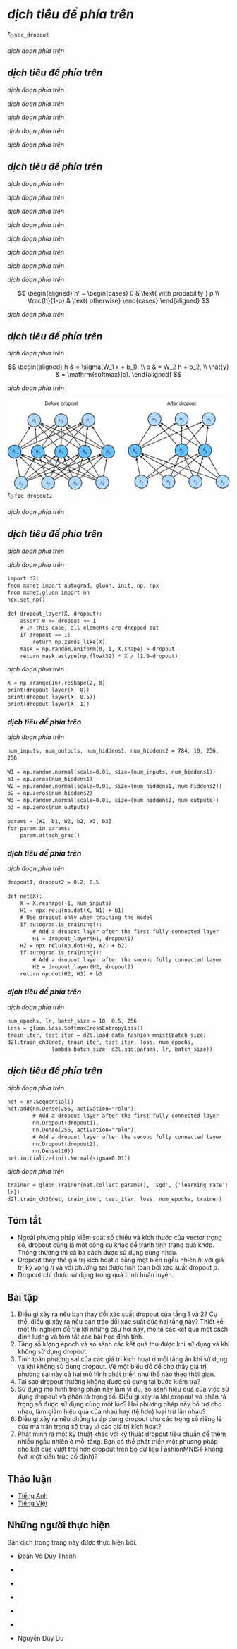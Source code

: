 <!-- ===================== Bắt đầu dịch Phần 1 ===================== -->
<!-- ========================================= REVISE PHẦN 1 - BẮT ĐẦU =================================== -->

<!--
# Dropout
-->

# *dịch tiêu đề phía trên*
:label:`sec_dropout`

<!--
Just now, in :numref:`sec_weight_decay`, we introduced the classical approach to regularizing statistical models by penalizing the $\ell_2$ norm of the weights.
In probabilistic terms, we could justify this technique by arguing that we have assumed a prior belief that weights take values from a Gaussian distribution with mean $0$.
More intuitively, we might argue that we encouraged the model to spread out its weights among many features and rather than depending too much on a small number of potentially spurious associations.
-->

*dịch đoạn phía trên*

<!--
## Overfitting Revisited
-->

## *dịch tiêu đề phía trên*

<!--
Faced with more features than examples, linear models tend to overfit.
But given more examples than features, we can generally count on linear models not to overfit.
Unfortunately, the reliability with which linear models generalize comes at a cost:
Naively applied, linear models do not take into account interactions among features.
For every feature, a linear model must assign either a positive or a negative weight, ignoring context.
-->

*dịch đoạn phía trên*

<!--
In traditional texts, this fundamental tension between generalizability and flexibility is described as the *bias-variance tradeoff*.
Linear models have high bias (they can only represent a small class of functions), but low variance (they give similar results across different random samples of the data).
-->

*dịch đoạn phía trên*

<!--
Deep neural networks inhabit the opposite end of the bias-variance spectrum.
Unlike linear models, neural networks, are not confined to looking at each feature individually.
They can learn interactions among groups of features.
For example, they might infer that “Nigeria” and “Western Union” appearing together in an email indicates spam but that separately they do not.
-->

*dịch đoạn phía trên*

<!--
Even when we have far more examples than features, deep neural networks are capable of overfitting.
In 2017, a group of researchers demonstrated the extreme flexibility of neural networks by training deep nets on randomly-labeled images.
Despite the absence of any true pattern linking the inputs to the outputs, they found that the neural network optimized by SGD, could label every image in the training set perfectly.
-->

*dịch đoạn phía trên*

<!--
Consider what this means.
If the labels are assigned uniformly at random and there are 10 classes, then no classifier can do better than 10% accuracy on holdout data.
The generalization gap here is a whopping 90%.
If our models so expressive that they can overfit this badly, then when should we expect them not to overfit?
The mathemtatical foundations for the puzzling generalization properties of deep networks remain open research questions, and we encourage the theoretically-oriented reader to dig deeperinto the topic.
For now, we turn to the more terrestrial investigation of practical tools that tend (empirically) to improve the generalization of deep nets.
-->

*dịch đoạn phía trên*

<!-- ===================== Kết thúc dịch Phần 1 ===================== -->

<!-- ===================== Bắt đầu dịch Phần 2 ===================== -->

<!-- ========================================= REVISE PHẦN 1 - KẾT THÚC ===================================-->

<!-- ========================================= REVISE PHẦN 2 - BẮT ĐẦU ===================================-->

<!--
## Robustness through Perturbations
-->

## *dịch tiêu đề phía trên*

<!--
Let's think briefly about what we expect from a good predictive model.
We want it to peform well on unseen data.
Classical generalization theory suggests that to close the gap between train and test performance, we should aim for a *simple* model.
Simplicity can come in the form of a small number of dimensions, as we explored when discussing linear models monomial basis functions :numref:`sec_model_selection`.
As we saw when discussing weight decay ($\ell_2$ regularization) :numref:`sec_weight_decay`, the (inverse) norm of the parameters represents another useful measure of simplicity.
Another useful notion of simplicity is smoothness, i.e., that the function should not be sensitive
to small changed to its inputs.
For instance, when we classify images, we would expect that adding some random noise to the pixels should be mostly harmless.
-->

*dịch đoạn phía trên*

<!--
In 1995, Christopher Bishop formalized this idea when he proved that training with input noise is equivalent to Tikhonov regularization :cite:`Bishop.1995`.
This work drew a clear mathematical connection between the requirement that a function be smooth (and thus simple), and the requirement that it be resilient to perturbations in the input.
-->

*dịch đoạn phía trên*

<!--
Then, in 2014, Srivastava et al. :cite:`Srivastava.Hinton.Krizhevsky.ea.2014` developed a clever idea for how to apply Bishop's idea to the *internal* layers of the network, too.
Namely, they proposed to inject noise into each layer of the network before calculating the subsequent layer during training.
They realized that when training a deep network with many layers, enforcing smoothness just on the input-output mapping.
-->

*dịch đoạn phía trên*

<!--
Their idea, called *dropout*, involves injecting noise while computing each internal layer during forward propagation, and it has become a standard technique for training neural networks.
The method is called *dropout* because we literally *drop out* some neurons during training.
Throughout training, on each iteration, standard dropout consists of zeroing out some fraction (typically 50%) of the nodes in each layer before calculating the subsequent layer.
-->

*dịch đoạn phía trên*

<!--
To be clear, we are imposing our own narrative with the link to Bishop.
The original paper on dropout offers intuition through a surprising analogy to sexual reproduction.
The authors argue that neural network overfitting is characterized by a state in which each layer an relies on a specifc pattern of activations in the previous layer, calling this condition *co-adaptation*.
Dropout, they claim, breaks up co-adaptation just as sexual reproduction is argued to break up co-adapted genes.
-->

*dịch đoạn phía trên*

<!--
The key challenge then is *how* to inject this noise.
One idea is too inject the noise in an *unbiased* manner so that the expected value of each layer---fixing the others equal to the value it would have taken absent noise.
-->

*dịch đoạn phía trên*

<!-- ===================== Kết thúc dịch Phần 2 ===================== -->

<!-- ===================== Bắt đầu dịch Phần 3 ===================== -->

<!--
In Bishop's work, he added Gaussian noise to the inputs to a linear model:
At each training iteration, he added noise sampled from a distribution with mean zero $\epsilon \sim \mathcal{N}(0,\sigma^2)$ to the input $\mathbf{x}$, 
yielding a perturbed point $\mathbf{x}' = \mathbf{x} + \epsilon$.
In expectation, $E[\mathbf{x}'] = \mathbf{x}$.
-->

*dịch đoạn phía trên*

<!--
In standard dropout regularization, one debiases each layer by normalizing by the fraction of nodes that were retained (not dropped out).
In other words, dropout with *dropout probability* $p$ is applied as follows:
-->

*dịch đoạn phía trên*

$$
\begin{aligned}
h' =
\begin{cases}
    0 & \text{ with probability } p \\
    \frac{h}{1-p} & \text{ otherwise}
\end{cases}
\end{aligned}
$$

<!--
By design, the expectation remains unchanged, i.e., $E[h'] = h$.
Intermediate activations $h$ are replaced by a random variable $h'$ with matching expectation.
-->

*dịch đoạn phía trên*

<!-- ========================================= REVISE PHẦN 2 - KẾT THÚC ===================================-->

<!-- ========================================= REVISE PHẦN 3 - BẮT ĐẦU ===================================-->

<!--
## Dropout in Practice
-->

## *dịch tiêu đề phía trên*

<!--
Recall the multilayer perceptron (:numref:`sec_mlp`) with a hidden layer and 5 hidden units.
Its architecture is given by
-->

*dịch đoạn phía trên*

$$
\begin{aligned}
    h & = \sigma(W_1 x + b_1), \\
    o & = W_2 h + b_2, \\
    \hat{y} & = \mathrm{softmax}(o).
\end{aligned}
$$

<!--
When we apply dropout to a hidden layer, zeroing out each hidden unit with probability $p$, the result can be viewed as a network containing only a subset of the original neurons.
In :numref:`fig_dropout2`, $h_2$ and $h_5$ are removed.
Consequently, the calculation of $y$ no longer depends on $h_2$ and $h_5$ and their respective gradient also vanishes when performing backprop.
In this way, the calculation of the output layer cannot be overly dependent on any one element of $h_1, \ldots, h_5$.
-->

*dịch đoạn phía trên*

<!--
![MLP before and after dropout](../img/dropout2.svg)
-->

![*dịch chú thích ảnh phía trên*](../img/dropout2.svg)
:label:`fig_dropout2`

<!--
Typically, ***we disable dropout at test time***.
Given a trained model and a new example, we do not drop out any nodes (and thus do not need to normalize).
However, there are some exceptions: some researchers use dropout at test time as a heuristic for estimating the *uncertainty* of neural network predictions: 
if the predictions agree across many different dropout masks, then we might say that the network is more confident.
For now we will put off uncertainty estimation for subsequent chapters and volumes.
-->

*dịch đoạn phía trên*

<!-- ===================== Kết thúc dịch Phần 3 ===================== -->

<!-- ===================== Bắt đầu dịch Phần 4 ===================== -->

<!--
## Implementation from Scratch
-->

## *dịch tiêu đề phía trên*

<!--
To implement the dropout function for a single layer, we must draw as many samples from a Bernoulli (binary) random variable as our layer has dimensions, 
where the random variable takes value $1$ (keep) with probability $1-p$ and $0$ (drop) with probability $p$.
One easy way to implement this is to first draw samples from the uniform distribution $U[0, 1]$, then we can keep those nodes for which the corresponding sample is greater than $p$, dropping the rest.
-->

*dịch đoạn phía trên*

<!--
In the following code, we implement a `dropout_layer` function that drops out the elements in the `ndarray` input `X` with probability `dropout`, 
rescaling the remainder as described above (dividing the survivors by `1.0-dropout`).
-->

*dịch đoạn phía trên*

```{.python .input  n=1}
import d2l
from mxnet import autograd, gluon, init, np, npx
from mxnet.gluon import nn
npx.set_np()

def dropout_layer(X, dropout):
    assert 0 <= dropout <= 1
    # In this case, all elements are dropped out
    if dropout == 1:
        return np.zeros_like(X)
    mask = np.random.uniform(0, 1, X.shape) > dropout
    return mask.astype(np.float32) * X / (1.0-dropout)
```

<!--
We can test out the `dropout_layer` function on a few examples.
In the following lines of code, we pass our input `X` through the dropout operation, with probabilities 0, 0.5, and 1, respectively.
-->

*dịch đoạn phía trên*

```{.python .input  n=2}
X = np.arange(16).reshape(2, 8)
print(dropout_layer(X, 0))
print(dropout_layer(X, 0.5))
print(dropout_layer(X, 1))
```

<!-- ========================================= REVISE PHẦN 3 - KẾT THÚC ===================================-->

<!-- ========================================= REVISE PHẦN 4 - BẮT ĐẦU ===================================-->

<!--
### Defining Model Parameters
-->

### *dịch tiêu đề phía trên*

<!--
Again, we work with the Fashion-MNIST dataset introduced in :numref:`sec_softmax_scratch`.
We define a multilayer perceptron with two hidden layers containing 256 outputs each.
-->

*dịch đoạn phía trên*

```{.python .input  n=3}
num_inputs, num_outputs, num_hiddens1, num_hiddens2 = 784, 10, 256, 256

W1 = np.random.normal(scale=0.01, size=(num_inputs, num_hiddens1))
b1 = np.zeros(num_hiddens1)
W2 = np.random.normal(scale=0.01, size=(num_hiddens1, num_hiddens2))
b2 = np.zeros(num_hiddens2)
W3 = np.random.normal(scale=0.01, size=(num_hiddens2, num_outputs))
b3 = np.zeros(num_outputs)

params = [W1, b1, W2, b2, W3, b3]
for param in params:
    param.attach_grad()
```

<!-- ===================== Kết thúc dịch Phần 4 ===================== -->

<!-- ===================== Bắt đầu dịch Phần 5 ===================== -->

<!--
### Defining the Model
-->

### *dịch tiêu đề phía trên*

<!--
The model below applies dropout to the output of each hidden layer (following the activation function).
We can set dropout probabilities for each layer separately. A common trend is to set a lower dropout probability closer to the input layer.
Below we set it to 0.2 and 0.5 for the first and second hidden layer respectively.
By using the `is_training` function described in :numref:`sec_autograd`, we can ensure that dropout is only active during training.
-->

*dịch đoạn phía trên*

```{.python .input  n=4}
dropout1, dropout2 = 0.2, 0.5

def net(X):
    X = X.reshape(-1, num_inputs)
    H1 = npx.relu(np.dot(X, W1) + b1)
    # Use dropout only when training the model
    if autograd.is_training():
        # Add a dropout layer after the first fully connected layer
        H1 = dropout_layer(H1, dropout1)
    H2 = npx.relu(np.dot(H1, W2) + b2)
    if autograd.is_training():
        # Add a dropout layer after the second fully connected layer
        H2 = dropout_layer(H2, dropout2)
    return np.dot(H2, W3) + b3
```

<!--
### Training and Testing
-->

### *dịch tiêu đề phía trên*

<!--
This is similar to the training and testing of multilayer perceptrons described previously.
-->

*dịch đoạn phía trên*

```{.python .input  n=5}
num_epochs, lr, batch_size = 10, 0.5, 256
loss = gluon.loss.SoftmaxCrossEntropyLoss()
train_iter, test_iter = d2l.load_data_fashion_mnist(batch_size)
d2l.train_ch3(net, train_iter, test_iter, loss, num_epochs,
              lambda batch_size: d2l.sgd(params, lr, batch_size))
```

<!-- ========================================= REVISE PHẦN 4 - KẾT THÚC ===================================-->

<!-- ========================================= REVISE PHẦN 5 - BẮT ĐẦU ===================================-->

<!--
## Concise Implementation
-->

## *dịch tiêu đề phía trên*

<!--
Using Gluon, all we need to do is add a `Dropout` layer (also in the `nn` package) after each fully-connected layer, passing in the dropout probability as the only argument to its constructor.
During training, the `Dropout` layer will randomly drop out outputs of the previous layer (or equivalently, the inputs to the subsequent layer) according to the specified dropout probability.
When MXNet is not in training mode, the `Dropout` layer simply passes the data through during testing.
-->

*dịch đoạn phía trên*

```{.python .input  n=6}
net = nn.Sequential()
net.add(nn.Dense(256, activation="relu"),
        # Add a dropout layer after the first fully connected layer
        nn.Dropout(dropout1),
        nn.Dense(256, activation="relu"),
        # Add a dropout layer after the second fully connected layer
        nn.Dropout(dropout2),
        nn.Dense(10))
net.initialize(init.Normal(sigma=0.01))
```

<!--
Next, we train and test the model.
-->

*dịch đoạn phía trên*

```{.python .input  n=7}
trainer = gluon.Trainer(net.collect_params(), 'sgd', {'learning_rate': lr})
d2l.train_ch3(net, train_iter, test_iter, loss, num_epochs, trainer)
```

<!-- ===================== Kết thúc dịch Phần 5 ===================== -->

<!-- ===================== Bắt đầu dịch Phần 6 ===================== -->

<!--
## Summary
-->

## Tóm tắt

<!--
* Beyond controlling the number of dimensions and the size of the weight vector, dropout is yet another tool to avoid overfitting. Often all three are used jointly.
* Dropout replaces an activation $h$ with a random variable $h'$ with expected value $h$ and with variance given by the dropout probability $p$.
* Dropout is only used during training.
-->

* Ngoài phương pháp kiểm soát số chiều và kích thước của vector trọng số, dropout cũng là một công cụ khác để tránh tình trạng quá khớp. Thông thường thì cả ba cách được sử dụng cùng nhau.
* Dropout thay thế giá trị kích hoạt $h$ bằng một biến ngẫu nhiên $h'$ với giá trị kỳ vọng $h$ và với phương sai được tính toán bởi xác suất dropout $p$.
* Dropout chỉ được sử dụng trong quá trình huấn luyện.


<!--
## Exercises
-->

## Bài tập

<!--
1. What happens if you change the dropout probabilities for layers 1 and 2? In particular, what happens if you switch the ones for both layers? 
Design an experiment to answer these questions, describe your results quantitatively, and summarize the qualitative takeaways.
2. Increase the number of epochs and compare the results obtained when using dropout with those when not using it.
3. What is the variance of the activations in each hidden layer when dropout is and is not applied? Draw a plot to show how this quantity evolves over time for both models.
4. Why is dropout not typically used at test time?
5. Using the model in this section as an example, compare the effects of using dropout and weight decay. 
What happens when dropout and weight decay are used at the same time? Are the results additive, are their diminish returns or (worse), do they cancel each other out?
6. What happens if we apply dropout to the individual weights of the weight matrix rather than the activations?
7. Invent another technique for injecting random noise at each layer that is different from the standard dropout technique. 
Can you develop a method that outperforms dropout on the FashionMNIST dataset (for a fixed architecture)?
-->

1. Điều gì xảy ra nếu bạn thay đổi xác suất dropout của tầng 1 và 2? Cụ thể, điều gì xảy ra nếu bạn tráo đổi xác suất của hai tầng này? Thiết kế một thí nghiệm để trả lời những câu hỏi này, mô tả các kết quả một cách định lượng và tóm tắt các bài học định tính.
2. Tăng số lượng epoch và so sánh các kết quả thu được khi sử dụng và khi không sử dụng dropout.
3. Tính toán phương sai của các giá trị kích hoạt ở mỗi tầng ẩn khi sử dụng và khi không sử dụng dropout. Vẽ một biểu đồ để cho thấy giá trị phương sai này cả hai mô hình phát triển như thế nào theo thời gian.
4. Tại sao dropout thường không được sử dụng tại bước kiểm tra?
5. Sử dụng mô hình trong phần này làm ví dụ, so sánh hiệu quả của việc sử dụng dropout và phân rã trọng số.
Điều gì xảy ra khi dropout và phân rã trọng số được sử dụng cùng một lúc? Hai phương pháp này bổ trợ cho nhau, làm giảm hiệu quả của nhau hay (tệ hơn) loại trừ lẫn nhau?
6. Điều gì xảy ra nếu chúng ta áp dụng dropout cho các trọng số riêng lẻ của ma trận trọng số thay vì các giá trị kích hoạt?
7. Phát minh ra một kỹ thuật khác với kỹ thuật dropout tiêu chuẩn để thêm nhiễu ngẫu nhiên ở mỗi tầng.
Bạn có thể phát triển một phương pháp cho kết quả vượt trội hơn dropout trên bộ dữ liệu FashionMNIST không (với một kiến trúc cố định)?

<!-- ===================== Kết thúc dịch Phần 6 ===================== -->

<!-- ========================================= REVISE PHẦN 5 - KẾT THÚC ===================================-->

<!--
## [Discussions](https://discuss.mxnet.io/t/2343)
-->

## Thảo luận
* [Tiếng Anh](https://discuss.mxnet.io/t/2343)
* [Tiếng Việt](https://forum.machinelearningcoban.com/c/d2l)

## Những người thực hiện
Bản dịch trong trang này được thực hiện bởi:
<!--
Tác giả của mỗi Pull Request điền tên mình và tên những người review mà bạn thấy
hữu ích vào từng phần tương ứng. Mỗi dòng một tên, bắt đầu bằng dấu `*`.

Lưu ý:
* Nếu reviewer không cung cấp tên, bạn có thể dùng tên tài khoản GitHub của họ
với dấu `@` ở đầu. Ví dụ: @aivivn.

* Tên đầy đủ của các reviewer có thể được tìm thấy tại https://github.com/aivivn/d2l-vn/blob/master/docs/contributors_info.md.
-->

* Đoàn Võ Duy Thanh
<!-- Phần 1 -->
*

<!-- Phần 2 -->
*

<!-- Phần 3 -->
*

<!-- Phần 4 -->
*

<!-- Phần 5 -->
*

<!-- Phần 6 -->
* Nguyễn Duy Du
